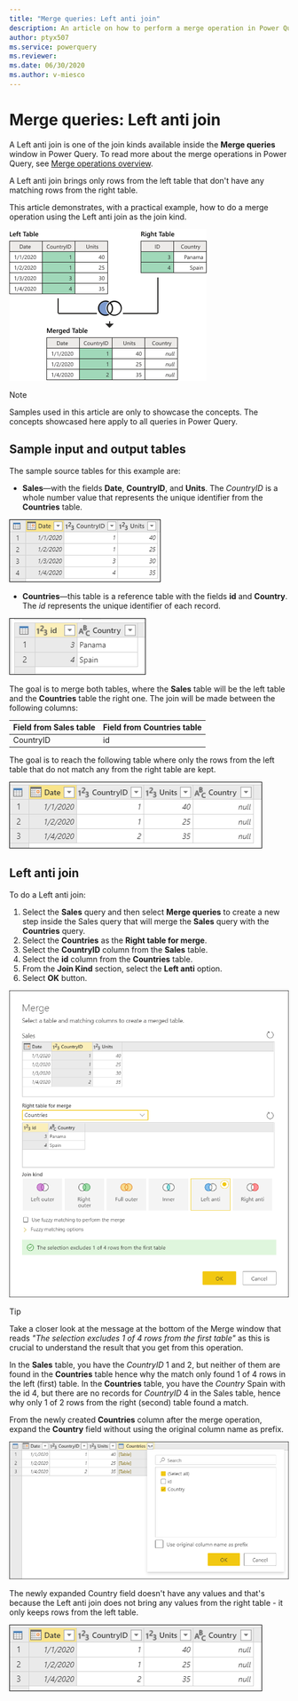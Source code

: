```yaml
---
title: "Merge queries: Left anti join"
description: An article on how to perform a merge operation in Power Query using the Left anti join kind. 
author: ptyx507
ms.service: powerquery
ms.reviewer: 
ms.date: 06/30/2020
ms.author: v-miesco
---
```


# Merge queries: Left anti join

A Left anti join is one of the join kinds available inside the **Merge queries** window in Power Query. To read more about the merge operations in Power Query, see [Merge operations overview](merge-queries-overview.md).

A Left anti  join brings only rows from the left table that don't have any matching rows from the right table.

This article demonstrates, with a practical example, how to do a merge operation using the Left anti join as the join kind.

![Sample left anti join](images/left-anti-join-operation.png)

>[!Note]
>Samples used in this article are only to showcase the concepts. The concepts showcased here apply to all queries in Power Query.

## Sample input and output tables

The sample source tables for this example are:

* **Sales**&mdash;with the fields **Date**, **CountryID**, and **Units**. The *CountryID* is a whole number value that represents the unique identifier from the **Countries** table.

![Sales table](images/me-merge-operations-left-outer-join-sales-table.png)

* **Countries**&mdash;this table is a reference table with the fields **id** and **Country**. The *id* represents the unique identifier of each record.

![Countries table](images/me-merge-operations-inner-join-countries-table.png)

The goal is to merge both tables, where the **Sales** table will be the left table and the **Countries** table the right one. The join will be made between the following columns:

|Field from Sales table| Field from Countries table|
|-----------|------------------|
|CountryID|id|

The goal is to reach the following table where only the rows from the left table that do not match any from the right table are kept.

![Left anti join final table](images/me-merge-operations-left-anti-final-table.png)

## Left anti join

To do a Left anti join:

1. Select the **Sales** query and then select **Merge queries** to create a new step inside the Sales query that will merge the **Sales** query with the **Countries** query.
2. Select the **Countries** as the **Right table for merge**.
3. Select the **CountryID** column from the **Sales** table.
4. Select the **id** column from the **Countries** table.
5. From the **Join Kind** section, select the **Left anti** option.
6. Select **OK** button.

![Merge window for Left anti join](images/me-merge-operations-left-anti-merge-window.png)

>[!TIP]
>Take a closer look at the message at the bottom of the Merge window that reads *"The selection excludes 1 of 4 rows from the first table"* as this is crucial to understand the result that you get from this operation. 

In the **Sales** table, you have the *CountryID* 1 and 2, but neither of them are found in the **Countries** table hence why the match only found 1 of 4 rows in the left (first) table.
In the **Countries** table, you have the *Country* Spain with the id 4, but there are no records for *CountryID* 4 in the Sales table, hence why only 1 of 2 rows from the right (second) table found a match.

From the newly created **Countries** column after the merge operation, expand the **Country** field without using the original column name as prefix.

![Expand table column for Country](images/me-merge-operations-left-anti-expand-field.png)

The newly expanded Country field doesn't have any values and that's because the Left anti join does not bring any values from the right table - it only keeps rows from the left table.

![Left anti join final table](images/me-merge-operations-left-anti-final-table.png)
